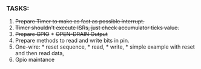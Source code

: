 ### TASKS:
  1. ~~Prepare Timer to make as fast as possible interrupt.~~
  2. ~~Timer shouldn't execute ISRs, just check accumulator ticks value.~~
  3. ~~Prepare GPIO~~
    * ~~OPEN-DRAIN Output~~
  4. Prepare methods to read and write bits in pin.
  5. One-wire:
    * reset sequence,
    * read,
    * write,
    * simple example with reset and then read data,
  6. Gpio maintance
